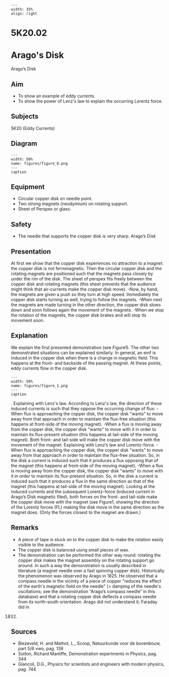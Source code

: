 
```{figure} /figures/busy.png
---
width: 35%
align: right
```
# 5K20.02 
  # Arago's Disk 
 Arago’s Disk   
  
## Aim   
 
 *  To show an example of eddy currents. 
 *  To show the power of Lenz's law to explain the occurring Lorentz force.
   
  
## Subjects   
 5K20 (Eddy Currents)   
  
## Diagram   
    
```{figure} figures/figure_0.png  
---  
width: 50%  
name: figures/figure_0.png  
---  
caption  
``` 
    
  
## Equipment   
 
 *  Circular copper disk on needle point. 
 *  Two strong magnets (neodymium) on rotating support. 
 *  Sheet of Perspex or glass.   
  
## Safety   
 
 *  The needle that supports the copper disk is very sharp.  Arago’s Disk
    
  
## Presentation   
 At first we show that the copper disk experiences no attraction to a magnet: the copper disk is not ferromagnetic. Then the circular copper disk and the rotating magnets are positioned such that the magnets pass closely by under the rim of the disk. The sheet of perspex fits freely between the copper disk and rotating magnets (this sheet prevents that the audience might think that air-currents make the copper disk move). -Now, by hand, the magnets are given a push so they turn at high speed. Immediately the copper disk starts turning as well, trying to follow the magnets. -When next the magnets are made turning in the other direction, the copper disk slows down and soon follows again the movement of the magnets. -When we stop the rotation of the magnets, the copper disk brakes and will stop its movement soon.   
  
## Explanation   
 We explain the first presented demonstration (see Figure1). The other two demonstrated situations can be explained similarly. In general, an emf is induced in the copper disk when there is a change in magnetic field. This happens at the front- and backside of the passing magnet. At these points, eddy currents flow in the copper disk.     
```{figure} figures/figure_1.png  
---  
width: 50%  
name: figures/figure_1.png  
---  
caption  
``` 
 .  Explaining with Lenz's law. According to Lenz's law, the direction of these induced currents is such that they oppose the occurring change of flux: -When flux is approaching the copper disk, the copper disk "wants" to move away from that approach in order to maintain the flux-free situation (this happens at front-side of the moving magnet). -When a flux is moving away from the copper disk, the copper disk "wants" to move with it in order to maintain its flux-present situation (this happens at tail-side of the moving magnet). Both front- and tail-side will make the copper disk move with the movement of the magnet. Explaining with Lenz’s law and Lorentz-force. -When flux is approaching the copper disk, the copper disk "wants" to move away from that approach in order to maintain the flux-free situation. So, in the disk a current is induced such that it produces a flux opposing that of the magnet (this happens at front-side of the moving magnet). -When a flux is moving away from the copper disk, the copper disk "wants" to move with it in order to maintain its flux-present situation. So, in the disk a current is induced such that it produces a flux in the same direction as that of the magnet (this happens at tail-side of the moving magnet).  Looking at the induced currents and the subsequent Lorentz-force (induced current in Arago’s Disk  magnetic filed), both forces on the front- and tail-side make the copper disk move with the magnet (see Figure1, showing the direction of the Lorentz forces (FL) making the disk move in the same direction as the magnet does. (Only the forces closest to the magnet are drawn.)   
  
## Remarks   
 
 *  A piece of tape is stuck on to the copper disk to make the rotation easily visible to the audience. 
 *  The copper disk is balanced using small pieces of wax. 
 *  The demonstration can be performed the other way round: rotating the copper disk makes the magnet assembly on the rotating support go around. In such a way the demonstration is usually described in literature (a magnet needle over a fast spinning copper disk). Historically the phenomenon was observed by Arago in 1825. He observed that a compass needle in the vicinity of a piece of copper "reduces the effect of the earth's magnetic field on the needle" (= damping of the needle's oscillations; see the demonstration “Arago’s compass needle” in this database) and that a rotating copper disk deflects a compass needle from its north-south orientation.  Arago did not understand it; Faraday did in
 1832.   
  
## Sources   
 
 *  Biezeveld, H. and Mathot, L., Scoop, Natuurkunde voor de bovenbouw, part 5/6 vwo, pag. 138 
 *  Sutton, Richard Manliffe, Demonstration experiments in Physics, pag. 344 
 *  Giancoli, D.G., Physics for scientists and engineers with modern physics, pag. 744
  